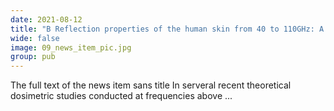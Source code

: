 ```yaml
---
date: 2021-08-12
title: "B Reflection properties of the human skin from 40 to 110GHz: A Confirmation Study"
wide: false
image: 09_news_item_pic.jpg
group: pub
---
```

The full text of the news item sans title
In serveral recent theoretical dosimetric studies conducted at frequencies above ... 
